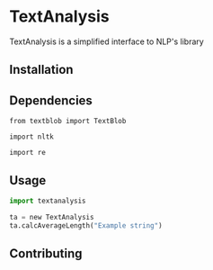 # TextAnalysis 

TextAnalysis is a simplified interface to NLP's library

## Installation

## Dependencies
`from textblob import TextBlob`

`import nltk`

`import re`
## Usage

```python
import textanalysis

ta = new TextAnalysis
ta.calcAverageLength("Example string")
```

## Contributing
